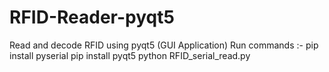 # RFID-Reader-pyqt5
Read and decode RFID using pyqt5 (GUI Application)
Run commands :-
pip install pyserial
pip install pyqt5
python  RFID_serial_read.py
